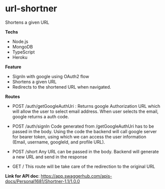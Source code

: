 # url-shortner
Shortens a given URL

**Techs**
- Node.js
- MongoDB
- TypeScript
- Heroku

**Feature** 
- SignIn with google using OAuth2 flow
- Shortens a given URL
- Redirects to the shortened URL when navigated.

**Routes**

- POST /auth/getGoogleAuthUri : 
    Returns google Authorization URL which will allow the user to select email address. When user selects the email, google returns a auth code. 

- POST /auth/signIn
    Code generated from /getGoogleAuthUri has to be passed in the body. Using the code the backend will call google server for bearer token, using which we can access the user information (Email, username, googleId, and profile URL).
    
- POST /short
    Any URL can be passed in the body. Backend will generate a new URL and send in the response
   
- GET /<id>
    This route will be take care of the redirection to the original URL 

**Link for API doc**: https://app.swaggerhub.com/apis-docs/Personal1681/Shortner-1.1/1.0.0

